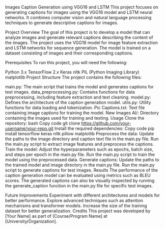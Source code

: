 Images Caption Generation using VGG16 and LSTM
This project focuses on generating captions for images using the VGG16 model and LSTM neural networks. It combines computer vision and natural language processing techniques to generate descriptive captions for images.

Project Overview
The goal of this project is to develop a model that can analyze images and generate relevant captions describing the content of the images. The project uses the VGG16 model for image feature extraction and LSTM networks for sequence generation. The model is trained on a dataset consisting of images and their corresponding captions.

Prerequisites
To run this project, you will need the following:

Python 3.x
TensorFlow 2.x
Keras
nltk
PIL (Python Imaging Library)
matplotlib
Project Structure
The project contains the following files:

main.py: The main script that trains the model and generates captions for test images.
data_preprocessing.py: Contains functions for data preprocessing, including feature extraction and text cleaning.
model.py: Defines the architecture of the caption generation model.
utils.py: Utility functions for data loading and tokenization.
Pic Captions.txt: Text file containing image captions for training the model.
New Images AI/: Directory containing the images used for training and testing.
Usage
Clone the repository:
bash
Copy code
git clone https://github.com/your-username/your-repo.git
Install the required dependencies:
Copy code
pip install tensorflow keras nltk pillow matplotlib
Preprocess the data:
Update the paths to the image directory and caption text file in the main.py file.
Run the main.py script to extract image features and preprocess the captions.
Train the model:
Adjust the hyperparameters such as epochs, batch size, and steps per epoch in the main.py file.
Run the main.py script to train the model using the preprocessed data.
Generate captions:
Update the paths to the trained model and image directory in the main.py file.
Run the main.py script to generate captions for test images.
Results
The performance of the caption generation model can be evaluated using metrics such as BLEU scores. The generated captions can also be visually inspected by running the generate_caption function in the main.py file for specific test images.

Future Improvements
Experiment with different architectures and models for better performance.
Explore advanced techniques such as attention mechanisms and transformer models.
Increase the size of the training dataset for better generalization.
Credits
This project was developed by [Your Name] as part of [Course/Program Name] at [University/Organization].
